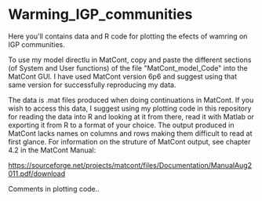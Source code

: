 # Warming_IGP_communities

Here you'll contains data and R code for plotting the efects of wamring on IGP communities.

To use my model directlu in MatCont, copy and paste the different sections (of System and User functions) of the file "MatCont_model_Code" into the MatCont GUI. I have used MatCont version 6p6 and suggest using that same version for successfully reproducing my data.

The data is .mat files produced when doing continuations in MatCont. If you wish to access this data, I suggest using my plotting code in this repository for reading the data into R and looking at it from there, read it with Matlab or exporting it from R to a format of your choice. The output produced in MatCont lacks names on columns and rows making them difficult to read at first glance. For information on the struture of MatCont output, see chapter 4.2 in the MatCont Manual:

https://sourceforge.net/projects/matcont/files/Documentation/ManualAug2011.pdf/download

Comments in plotting code..
